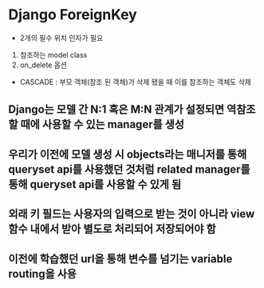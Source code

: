 # Django ForeignKey
- 2개의 필수 위치 인자가 필요
1. 참조하는 model class
2. on_delete 옵션
- CASCADE : 부모 객체(참조 된 객체)가 삭제 됐을 때 이를 참조하는 객체도 삭제
## Django는 모델 간 N:1 혹은 M:N 관계가 설정되면 역참조할 때에 사용할 수 있는 manager를 생성
## 우리가 이전에 모델 생성 시 objects라는 매니저를 통해 queryset api를 사용했던 것처럼 related manager를 통해 queryset api를 사용할 수 있게 됨
## 외래 키 필드는 사용자의 입력으로 받는 것이 아니라 view 함수 내에서 받아 별도로 처리되어 저장되어야 함
## 이전에 학습했던 url을 통해 변수를 넘기는 variable routing을 사용